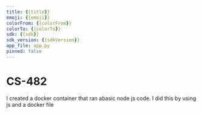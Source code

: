 ```yaml
---
title: {{title}}
emoji: {{emoji}}
colorFrom: {{colorFrom}}
colorTo: {{colorTo}}
sdk: {{sdk}}
sdk_version: {{sdkVersion}}
app_file: app.py
pinned: false
---
```


# CS-482

I created a docker container that ran abasic node js code. I did this by using js and a docker file 
